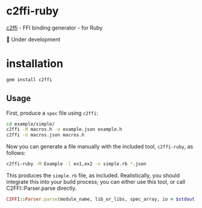 # c2ffi-ruby

[c2ffi](https://github.com/rpav/c2ffi) - FFI binding generator - for Ruby

:construction: Under development

# installation

```sh
gem install c2ffi
```

## Usage

First, produce a `spec` file using `c2ffi`:

```sh
cd example/simple/
c2ffi -M macros.h -o example.json example.h
c2ffi -o macros.json macros.h
```

Now you can generate a file manually with the included tool,
`c2ffi-ruby`, as follows:

```sh
c2ffi-ruby -M Example -l ex1,ex2 -o simple.rb *.json
```

This produces the `simple.rb` file, as included.  Realistically, you
should integrate this into your build process; you can either use this
tool, or call C2FFI::Parser.parse directly.

```ruby
C2FFI::Parser.parse(module_name, lib_or_libs, spec_array, io = $stdout)
```

